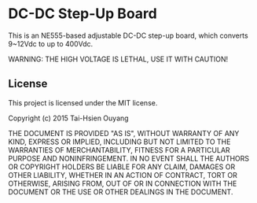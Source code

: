 DC-DC Step-Up Board
=========

This is an NE555-based adjustable DC-DC step-up board, which converts 9~12Vdc to up to 400Vdc. 

WARNING: THE HIGH VOLTAGE IS LETHAL, USE IT WITH CAUTION!

## License ##
This project is licensed under the MIT license.

Copyright (c) 2015 Tai-Hsien Ouyang

THE DOCUMENT IS PROVIDED "AS IS", WITHOUT WARRANTY OF ANY KIND, EXPRESS OR IMPLIED, INCLUDING BUT NOT LIMITED TO THE WARRANTIES OF MERCHANTABILITY, FITNESS FOR A PARTICULAR PURPOSE AND NONINFRINGEMENT. IN NO EVENT SHALL THE AUTHORS OR COPYRIGHT HOLDERS BE LIABLE FOR ANY CLAIM, DAMAGES OR OTHER LIABILITY, WHETHER IN AN ACTION OF CONTRACT, TORT OR OTHERWISE, ARISING FROM, OUT OF OR IN CONNECTION WITH THE DOCUMENT OR THE USE OR OTHER DEALINGS IN THE DOCUMENT.